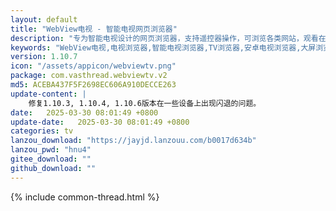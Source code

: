 ```yaml
---
layout: default
title: "WebView电视 - 智能电视网页浏览器"
description: "专为智能电视设计的网页浏览器，支持遥控器操作，可浏览各类网站，观看在线视频，适配大屏显示"
keywords: "WebView电视,电视浏览器,智能电视浏览器,TV浏览器,安卓电视浏览器,大屏浏览器,网页浏览器"
version: 1.10.7
icon: "/assets/appicon/webviewtv.png"
package: com.vasthread.webviewtv.v2
md5: ACEBA437F5F2698EC606A910DECCE263
update-content: |
    修复1.10.3, 1.10.4, 1.10.6版本在一些设备上出现闪退的问题。
date:   2025-03-30 08:01:49 +0800
update-date:   2025-03-30 08:01:49 +0800
categories: tv
lanzou_download: "https://jayjd.lanzouu.com/b0017d634b"
lanzou_pwd: "hnu4"
gitee_download: ""
github_download: ""
---
```

{% include common-thread.html %}
